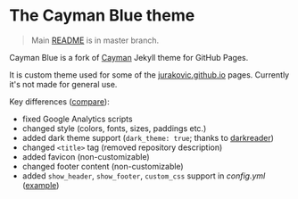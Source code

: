 # The Cayman Blue theme

> Main [README](https://github.com/jurakovic/cayman-blue/blob/master/README.md) is in master branch.

Cayman Blue is a fork of [Cayman](https://github.com/pages-themes/cayman) Jekyll theme for GitHub Pages.

It is custom theme used for some of the [jurakovic.github.io](https://jurakovic.github.io) pages. Currently it's not made for general use.  

Key differences ([compare](https://github.com/jurakovic/cayman-blue/compare/master...jurakovic:cayman-blue:cayman-blue?expand=1)):

- fixed Google Analytics scripts
- changed style (colors, fonts, sizes, paddings etc.)
- added dark theme support (`dark_theme: true`; thanks to [darkreader](https://github.com/darkreader/darkreader))
- changed `<title>` tag (removed repository description)
- added favicon (non-customizable)
- changed footer content (non-customizable)
- added `show_header`, `show_footer`, `custom_css` support in *config.yml* ([example](https://github.com/jurakovic/jurakovic.github.io/blob/master/_config.yml))

